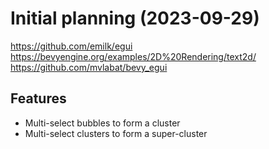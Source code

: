 # Initial planning (2023-09-29)

<https://github.com/emilk/egui>
<https://bevyengine.org/examples/2D%20Rendering/text2d/>
<https://github.com/mvlabat/bevy_egui>

## Features

- Multi-select bubbles to form a cluster
- Multi-select clusters to form a super-cluster
